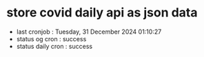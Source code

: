 # store covid daily api as json data

- last cronjob : Tuesday, 31 December 2024 01:10:27
- status og cron : success
- status daily cron : success
      
      